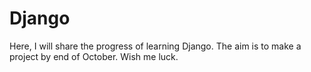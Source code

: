 # Django
Here, I will share the progress of learning Django. The aim is to make a project by end of October. Wish me luck.
